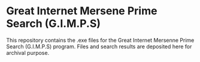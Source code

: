 # Great Internet Mersene Prime Search (G.I.M.P.S)
 This repository contains the .exe files for the Great Internet Mersenne Prime Search (G.I.M.P.S) program. Files and search results are deposited here for archival purpose.
